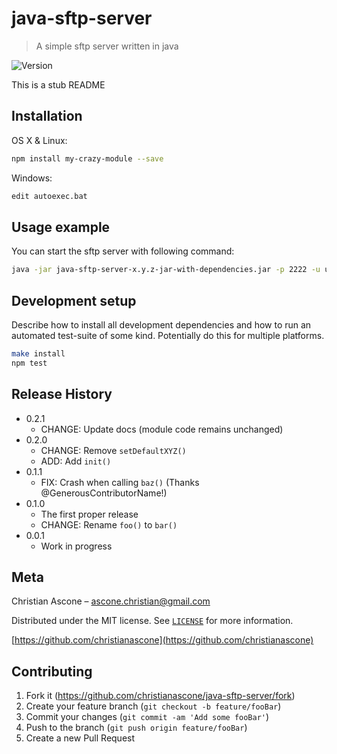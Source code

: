 # java-sftp-server
> A simple sftp server written in java

![Version][version-image]

This is a stub README

## Installation

OS X & Linux:

```sh
npm install my-crazy-module --save
```

Windows:

```sh
edit autoexec.bat
```

## Usage example

You can start the sftp server with following command:

```sh
java -jar java-sftp-server-x.y.z-jar-with-dependencies.jar -p 2222 -u user -w pass
```

## Development setup

Describe how to install all development dependencies and how to run an automated test-suite of some kind. Potentially do this for multiple platforms.

```sh
make install
npm test
```

## Release History

* 0.2.1
    * CHANGE: Update docs (module code remains unchanged)
* 0.2.0
    * CHANGE: Remove `setDefaultXYZ()`
    * ADD: Add `init()`
* 0.1.1
    * FIX: Crash when calling `baz()` (Thanks @GenerousContributorName!)
* 0.1.0
    * The first proper release
    * CHANGE: Rename `foo()` to `bar()`
* 0.0.1
    * Work in progress

## Meta

Christian Ascone – ascone.christian@gmail.com

Distributed under the MIT license. See [``LICENSE``](https://github.com/christianascone/java-sftp-server/blob/master/LICENSE) for more information.

[https://github.com/christianascone](https://github.com/christianascone)

## Contributing

1. Fork it (<https://github.com/christianascone/java-sftp-server/fork>)
2. Create your feature branch (`git checkout -b feature/fooBar`)
3. Commit your changes (`git commit -am 'Add some fooBar'`)
4. Push to the branch (`git push origin feature/fooBar`)
5. Create a new Pull Request

<!-- Markdown link & img dfn's -->
[version-image]: https://img.shields.io/badge/version-0.2.0-brightgreen.svg
[java-image]: https://img.shields.io/java/v/datadog-metrics.svg?style=flat-square
